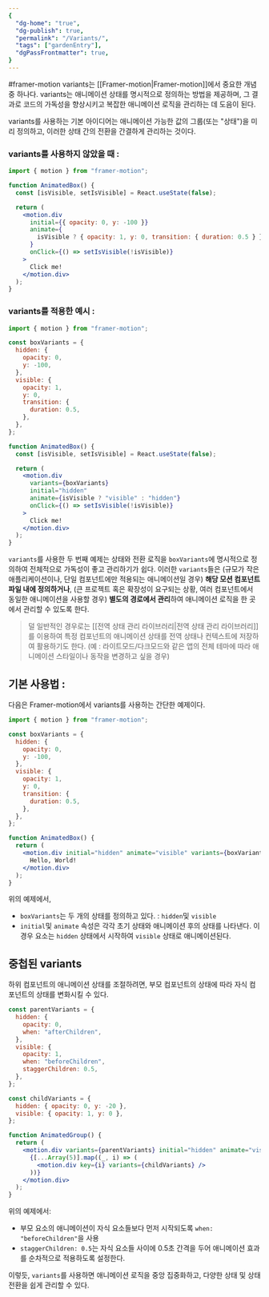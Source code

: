 ```yaml
---
{
  "dg-home": "true",
  "dg-publish": true,
  "permalink": "/Variants/",
  "tags": ["gardenEntry"],
  "dgPassFrontmatter": true,
}
---
```


#framer-motion
variants는 [[Framer-motion\|Framer-motion]]에서 중요한 개념 중 하나다. variants는 애니메이션 상태를 명시적으로 정의하는 방법을 제공하며, 그 결과로 코드의 가독성을 향상시키고 복잡한 애니메이션 로직을 관리하는 데 도음이 된다.

variants를 사용하는 기본 아이디어는 애니메이션 가능한 값의 그룹(또는 "상태")을 미리 정의하고, 이러한 상태 간의 전환을 간결하게 관리하는 것이다.

### variants를 사용하지 않았을 때 :

```jsx
import { motion } from "framer-motion";

function AnimatedBox() {
  const [isVisible, setIsVisible] = React.useState(false);

  return (
    <motion.div
      initial={{ opacity: 0, y: -100 }}
      animate={
        isVisible ? { opacity: 1, y: 0, transition: { duration: 0.5 } } : {}
      }
      onClick={() => setIsVisible(!isVisible)}
    >
      Click me!
    </motion.div>
  );
}
```

### variants를 적용한 예시 :

```jsx
import { motion } from "framer-motion";

const boxVariants = {
  hidden: {
    opacity: 0,
    y: -100,
  },
  visible: {
    opacity: 1,
    y: 0,
    transition: {
      duration: 0.5,
    },
  },
};

function AnimatedBox() {
  const [isVisible, setIsVisible] = React.useState(false);

  return (
    <motion.div
      variants={boxVariants}
      initial="hidden"
      animate={isVisible ? "visible" : "hidden"}
      onClick={() => setIsVisible(!isVisible)}
    >
      Click me!
    </motion.div>
  );
}
```

`variants`를 사용한 두 번째 예제는 상태와 전환 로직을 `boxVariants`에 명시적으로 정의하여 전체적으로 가독성이 좋고 관리하기가 쉽다. 이러한 `variants`들은 (규모가 작은 애플리케이션이나, 단일 컴포넌트에만 적용되는 애니메이션일 경우) **해당 모션 컴포넌트 파일 내에 정의하거나**, (큰 프로젝트 혹은 확장성이 요구되는 상황, 여러 컴포넌트에서 동일한 애니메이션을 사용할 경우) **별도의 경로에서 관리**하여 애니메이션 로직을 한 곳에서 관리할 수 있도록 한다.

> 덜 일반적인 경우로는 [[전역 상태 관리 라이브러리\|전역 상태 관리 라이브러리]]를 이용하여 특정 컴포넌트의 애니메이션 상태를 전역 상태나 컨텍스트에 저장하여 활용하기도 한다. (예 : 라이트모드/다크모드와 같은 앱의 전체 테마에 따라 애니메이션 스타일이나 동작을 변경하고 싶을 경우)

## 기본 사용법 :

다음은 Framer-motion에서 variants를 사용하는 간단한 예제이다.

```jsx
import { motion } from "framer-motion";

const boxVariants = {
  hidden: {
    opacity: 0,
    y: -100,
  },
  visible: {
    opacity: 1,
    y: 0,
    transition: {
      duration: 0.5,
    },
  },
};

function AnimatedBox() {
  return (
    <motion.div initial="hidden" animate="visible" variants={boxVariants}>
      Hello, World!
    </motion.div>
  );
}
```

위의 예제에서,

- `boxVariants`는 두 개의 상태를 정의하고 있다. : `hidden`및 `visible`
- `initial`및 `animate` 속성은 각각 초기 상태와 애니메이션 후의 상태를 나타낸다. 이 경우 요소는 `hidden` 상태에서 시작하여 `visible` 상태로 애니메이션된다.

## 중첩된 variants

하위 컴포넌트의 애니메이션 상태를 조절하려면, 부모 컴포넌트의 상태에 따라 자식 컴포넌트의 상태를 변화시킬 수 있다.

```jsx
const parentVariants = {
  hidden: {
    opacity: 0,
    when: "afterChildren",
  },
  visible: {
    opacity: 1,
    when: "beforeChildren",
    staggerChildren: 0.5,
  },
};

const childVariants = {
  hidden: { opacity: 0, y: -20 },
  visible: { opacity: 1, y: 0 },
};

function AnimatedGroup() {
  return (
    <motion.div variants={parentVariants} initial="hidden" animate="visible">
      {[...Array(5)].map((_, i) => (
        <motion.div key={i} variants={childVariants} />
      ))}
    </motion.div>
  );
}
```

위의 예제에서:

- 부모 요소의 애니메이션이 자식 요소들보다 먼저 시작되도록 `when: "beforeChildren"`을 사용
- `staggerChildren: 0.5`는 자식 요소들 사이에 0.5초 간격을 두어 애니메이션 효과를 순차적으로 적용하도록 설정한다.

이렇듯, `variants`를 사용하면 애니메이션 로직을 중앙 집중화하고, 다양한 상태 및 상태 전환을 쉽게 관리할 수 있다.
